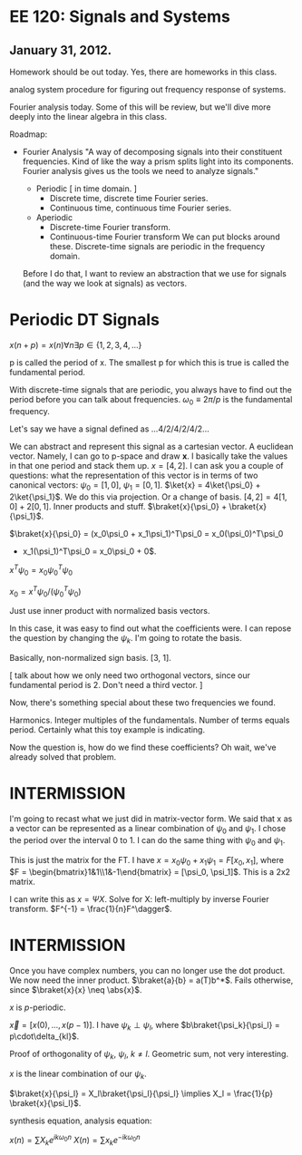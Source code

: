 EE 120: Signals and Systems
===========================
January 31, 2012.
-----------------

Homework should be out today. Yes, there are homeworks in this class.

analog system procedure for figuring out frequency response of
systems.

Fourier analysis today. Some of this will be review, but we'll dive
more deeply into the linear algebra in this class.

Roadmap:
 * Fourier Analysis
   "A way of decomposing signals into their constituent frequencies.
   Kind of like the way a prism splits light into its components.
   Fourier analysis gives us the tools we need to analyze signals."
   + Periodic [ in time domain. ]
	 - Discrete time, discrete time Fourier series.
	 - Continuous time, continuous time Fourier series.
   + Aperiodic
	 - Discrete-time Fourier transform.
	 - Continuous-time Fourier transform
   We can put blocks around these. Discrete-time signals are periodic
   in the frequency domain.

   Before I do that, I want to review an abstraction that we use for
   signals (and the way we look at signals) as vectors.

Periodic DT Signals
===================

$x(n+p) = x(n) \forall n \exists p \in \{1,2,3,4,...\}$

p is called the period of x. The smallest p for which this is true is
called the fundamental period.

With discrete-time signals that are periodic, you always have to find out
the period before you can talk about frequencies. $\omega_0\equiv2\pi/p$ is
the fundamental frequency.

Let's say we have a signal defined as ...4/2/4/2/4/2...

We can abstract and represent this signal as a cartesian vector. A
euclidean vector. Namely, I can go to p-space and draw $\mathbf{x}$. I
basically take the values in that one period and stack them
up. $x=[4, 2]$. I can ask you a couple of questions: what the
representation of this vector is in terms of two canonical vectors:
$\psi_0=[1,0]$, $\psi_1=[0,1]$. $\ket{x} = 4\ket{\psi_0} +
2\ket{\psi_1}$. We do this via projection. Or a change of basis. $[4,2] =
4[1,0] + 2[0,1]$. Inner products and stuff. $\braket{x}{\psi_0} +
\braket{x}{\psi_1}$.

$\braket{x}{\psi_0} = (x_0\psi_0 + x_1\psi_1)^T\psi_0 = x_0(\psi_0)^T\psi_0
+ x_1(\psi_1)^T\psi_0 = x_0\psi_0 + 0$.

$x^T\psi_0 = x_0\psi_0^T\psi_0$

$x_0 = x^T\psi_0/(\psi_0^T\psi_0)$

Just use inner product with normalized basis vectors.

In this case, it was easy to find out what the coefficients were. I can
repose the question by changing the $\psi_k$. I'm going to rotate the basis.

Basically, non-normalized sign basis. [3, 1].

[ talk about how we only need two orthogonal vectors, since our fundamental
  period is 2. Don't need a third vector. ]

Now, there's something special about these two frequencies we found.

Harmonics. Integer multiples of the fundamentals. Number of terms equals
period. Certainly what this toy example is indicating.

Now the question is, how do we find these coefficients? Oh wait, we've
already solved that problem.

INTERMISSION
============

I'm going to recast what we just did in matrix-vector form. We said that x
as a vector can be represented as a linear combination of $\psi_0$ and
$\psi_1$. I chose the period over the interval 0 to 1. I can do the same
thing with $\psi_0$ and $\psi_1$.

This is just the matrix for the FT. I have $x = x_0\psi_0 + x_1\psi_1 =
F[x_0,x_1]$, where $F = \begin{bmatrix}1&1\\1&-1\end{bmatrix} =
[\psi_0, \psi_1]$. This is a 2x2 matrix.

I can write this as $x = \Psi X$. Solve for X: left-multiply by inverse Fourier
transform. $F^{-1} = \frac{1}{n}F^\dagger$.

INTERMISSION
============

Once you have complex numbers, you can no longer use the dot product. We
now need the inner product. $\braket{a}{b} = a(T)b^*$. Fails otherwise, since
$\braket{x}{x} \neq \abs{x}$.

$x$ is $p$-periodic.

$\vec{x} = [x(0), ... , x(p-1)]$. I have $\psi_k \perp \psi_l$, where
$b\braket{\psi_k}{\psi_l} = p\cdot\delta_{kl}$.

Proof of orthogonality of $\psi_k$, $\psi_l$, $k \neq l$. Geometric sum,
not very interesting.

$x$ is the linear combination of our $\psi_k$.

$\braket{x}{\psi_l} = X_l\braket{\psi_l}{\psi_l} \implies X_l =
\frac{1}{p} \braket{x}{\psi_l}$.

synthesis equation, analysis equation:

$x(n) = \sum X_k e^{ik\omega_0n}$
$X(n) = \sum x_k e^{-ik\omega_0n}$

